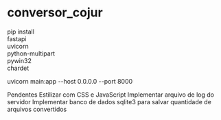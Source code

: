 # conversor_cojur
pip install  
fastapi  
uvicorn  
python-multipart  
pywin32  
chardet

uvicorn main:app --host 0.0.0.0 --port 8000

Pendentes
Estilizar com CSS e JavaScript
Implementar arquivo de log do servidor
Implementar banco de dados sqlite3 para salvar quantidade de arquivos convertidos